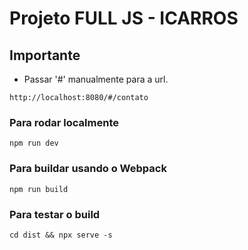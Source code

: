 # Projeto FULL JS - ICARROS

## Importante

- Passar '#' manualmente para a url.

`http://localhost:8080/#/contato`

### Para rodar localmente

`npm run dev`

### Para buildar usando o Webpack

`npm run build`

### Para testar o build

`cd dist && npx serve -s`
